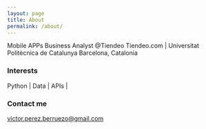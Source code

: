 ```yaml
---
layout: page
title: About
permalink: /about/
---
```


Mobile APPs Business Analyst @Tiendeo
Tiendeo.com | Universitat Politècnica de Catalunya
Barcelona, Catalonia

### Interests

Python | Data | APIs | 
 
### Contact me

[victor.perez.berruezo@gmail.com](victor.perez.berruezo@gmail.com)